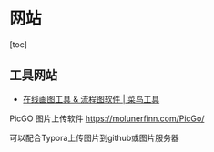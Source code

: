 # 网站

[toc]



## 工具网站

* [在线画图工具 & 流程图软件 | 菜鸟工具](https://c.runoob.com/more/shapefly-diagram/#)

PicGO 图片上传软件 https://molunerfinn.com/PicGo/

可以配合Typora上传图片到github或图片服务器